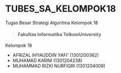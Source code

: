 # TUBES_SA_KELOMPOK18
Tugas Besar Strategi Algoritma Kelompok 18
> #### Fakultas Informatika TelkomUniversity

Kelompok 18
- AFRIZAL IHYAUDDIN YAFI' (1301200362)
- MUHAMAD KARIM (1301204238)
- MUHAMMAD RIZKI NURFIQRI (1301204009)
